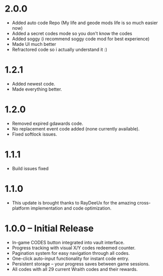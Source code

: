 # 2.0.0
- Added auto code Repo (My life and geode mods life is so much easier now)
- Added a secret codes mode so you don't know the codes 
- Added soggy (i recommend soggy code mod for best experience)
- Made UI much better
- Refractored code so i actually understand it :)
  
# 1.2.1
- Added newest code.
- Made everything better.

# 1.2.0
- Removed expired gdawards code.
- No replacement event code added (none currently available).
- Fixed softlock issues.

# 1.1.1
- Build issues fixed

# 1.1.0
- This update is brought thanks to RayDeeUx for the amazing cross-platform implementation and code optimization.

# 1.0.0 – Initial Release
- In-game CODES button integrated into vault interface.
- Progress tracking with visual X/Y codes redeemed counter.
- Pagination system for easy navigation through all codes.
- One-click auto-input functionality for instant code entry.
- Persistent storage – your progress saves between game sessions.
- All codes with all 29 current Wraith codes and their rewards.
